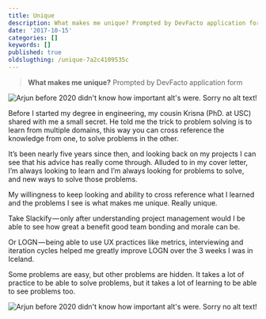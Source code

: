 ```yaml
---
title: Unique
description: What makes me unique? Prompted by DevFacto application form
date: '2017-10-15'
categories: []
keywords: []
published: true
oldslugthing: /unique-7a2c4109535c
---
```


> **What makes me unique?** Prompted by DevFacto application form

![Arjun before 2020 didn't know how important alt's were. Sorry no alt text!](https://cdn-images-1.medium.com/max/800/1*k3x4eNfGaG54H9skwyKeSA.png)

Before I started my degree in engineering, my cousin Krisna (PhD. at USC) shared with me a small secret. He told me the trick to problem solving is to learn from multiple domains, this way you can cross reference the knowledge from one, to solve problems in the other.

It’s been nearly five years since then, and looking back on my projects I can see that his advice has really come through. Alluded to in my cover letter, I’m always looking to learn and I’m always looking for problems to solve, and new ways to solve those problems.

My willingness to keep looking and ability to cross reference what I learned and the problems I see is what makes me unique. Really unique.

Take Slackify — only after understanding project management would I be able to see how great a benefit good team bonding and morale can be.

Or LOGN — being able to use UX practices like metrics, interviewing and iteration cycles helped me greatly improve LOGN over the 3 weeks I was in Iceland.

Some problems are easy, but other problems are hidden. It takes a lot of practice to be able to solve problems, but it takes a lot of learning to be able to see problems too.

![Arjun before 2020 didn't know how important alt's were. Sorry no alt text!](https://cdn-images-1.medium.com/max/800/1*rbd20DDScRWbEh5OBUSb_A.png)

